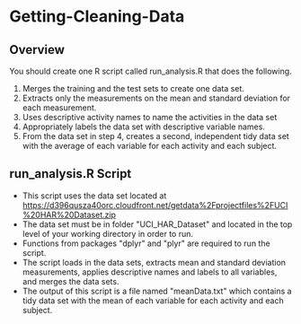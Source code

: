 Getting-Cleaning-Data
=====================

<h2>Overview</h2>

You should create one R script called run_analysis.R that does the following. 

1. Merges the training and the test sets to create one data set.
2. Extracts only the measurements on the mean and standard deviation for each measurement. 
3. Uses descriptive activity names to name the activities in the data set
4. Appropriately labels the data set with descriptive variable names. 
5. From the data set in step 4, creates a second, independent tidy data set with the average of each variable for each activity and each subject.

<h2>run_analysis.R Script</h2>

- This script uses the data set located at https://d396qusza40orc.cloudfront.net/getdata%2Fprojectfiles%2FUCI%20HAR%20Dataset.zip 
- The data set must be in folder "UCI_HAR_Dataset" and located in the top level of your working directory in order to run.
- Functions from packages "dplyr" and "plyr" are required to run the script.
- The script loads in the data sets, extracts mean and standard deviation measurements, applies descriptive names and labels to all variables, and merges the data sets.
- The output of this script is a file named "meanData.txt" which contains a tidy data set with the mean of each variable for each activity and each subject.
